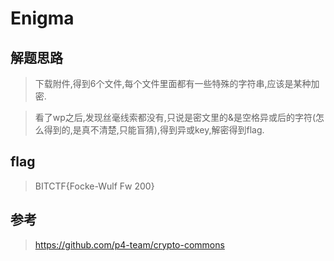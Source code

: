 # Enigma

## 解题思路

> 下载附件,得到6个文件,每个文件里面都有一些特殊的字符串,应该是某种加密.

> 看了wp之后,发现丝毫线索都没有,只说是密文里的&是空格异或后的字符(怎么得到的,是真不清楚,只能盲猜),得到异或key,解密得到flag.



## flag

> BITCTF{Focke-Wulf Fw 200}

## 参考

> https://github.com/p4-team/crypto-commons